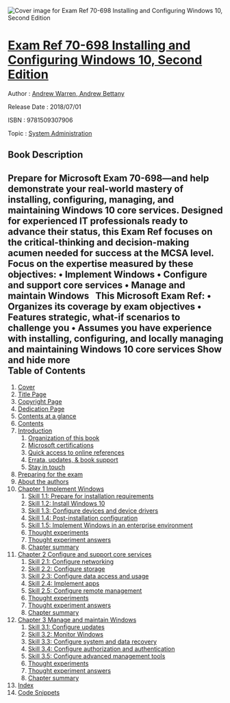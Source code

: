 ![Cover image for Exam Ref 70-698 Installing and Configuring Windows 10, Second Edition](https://imgdetail.ebookreading.net/cover/cover/20200215/EB9781509307906.jpg)

[Exam Ref 70-698 Installing and Configuring Windows 10, Second Edition](https://ebookreading.net/view/book/Exam+Ref+70-698+Installing+and+Configuring+Windows+10%2C+Second+Edition-EB9781509307906_1.html "Exam Ref 70-698 Installing and Configuring Windows 10, Second Edition")
====================================================================================================================

Author : [Andrew Warren](https://ebookreading.net/search/author/Andrew+Warren),[ Andrew Bettany](https://ebookreading.net/search/author/+Andrew+Bettany)

Release Date : 2018/07/01

ISBN : 9781509307906

Topic : [System Administration](https://ebookreading.net/search/category/system-administration)

Book Description
-----------------

 Prepare for Microsoft Exam 70-698—and help demonstrate your real-world mastery of installing, configuring, managing, and maintaining Windows 10 core services. Designed for experienced IT professionals ready to advance their status, this Exam Ref focuses on the critical-thinking and decision-making acumen needed for success at the MCSA level.
 
Focus on the expertise measured by these objectives:
• Implement Windows
• Configure and support core services
• Manage and maintain Windows
 
This Microsoft Exam Ref:
• Organizes its coverage by exam objectives
• Features strategic, what-if scenarios to challenge you
• Assumes you have experience with installing, configuring, and locally managing and maintaining Windows 10 core services
        Show and hide more                
Table of Contents
-----------------

1. [Cover](https://ebookreading.net/view/book/Exam+Ref+70-698+Installing+and+Configuring+Windows+10%2C+Second+Edition-EB9781509307906_1.html)
1. [Title Page](https://ebookreading.net/view/book/Exam+Ref+70-698+Installing+and+Configuring+Windows+10%2C+Second+Edition-EB9781509307906_2.html)
1. [Copyright Page](https://ebookreading.net/view/book/Exam+Ref+70-698+Installing+and+Configuring+Windows+10%2C+Second+Edition-EB9781509307906_3.html)
1. [Dedication Page](https://ebookreading.net/view/book/Exam+Ref+70-698+Installing+and+Configuring+Windows+10%2C+Second+Edition-EB9781509307906_4.html)
1. [Contents at a glance](https://ebookreading.net/view/book/Exam+Ref+70-698+Installing+and+Configuring+Windows+10%2C+Second+Edition-EB9781509307906_5.html)
1. [Contents](https://ebookreading.net/view/book/Exam+Ref+70-698+Installing+and+Configuring+Windows+10%2C+Second+Edition-EB9781509307906_6.html)
1. [Introduction](https://ebookreading.net/view/book/Exam+Ref+70-698+Installing+and+Configuring+Windows+10%2C+Second+Edition-EB9781509307906_7.html#intro)
    1. [Organization of this book](https://ebookreading.net/view/book/Exam+Ref+70-698+Installing+and+Configuring+Windows+10%2C+Second+Edition-EB9781509307906_7.html#introlev1sec1)
    1. [Microsoft certifications](https://ebookreading.net/view/book/Exam+Ref+70-698+Installing+and+Configuring+Windows+10%2C+Second+Edition-EB9781509307906_7.html#introlev1sec2)
    1. [Quick access to online references](https://ebookreading.net/view/book/Exam+Ref+70-698+Installing+and+Configuring+Windows+10%2C+Second+Edition-EB9781509307906_7.html#introlev1sec3)
    1. [Errata, updates, &amp; book support](https://ebookreading.net/view/book/Exam+Ref+70-698+Installing+and+Configuring+Windows+10%2C+Second+Edition-EB9781509307906_7.html#introlev1sec4)
    1. [Stay in touch](https://ebookreading.net/view/book/Exam+Ref+70-698+Installing+and+Configuring+Windows+10%2C+Second+Edition-EB9781509307906_7.html#introlev1sec5)
1. [Preparing for the exam](https://ebookreading.net/view/book/Exam+Ref+70-698+Installing+and+Configuring+Windows+10%2C+Second+Edition-EB9781509307906_8.html#fm01)
1. [About the authors](https://ebookreading.net/view/book/Exam+Ref+70-698+Installing+and+Configuring+Windows+10%2C+Second+Edition-EB9781509307906_9.html#author)
1. [Chapter 1 Implement Windows](https://ebookreading.net/view/book/Exam+Ref+70-698+Installing+and+Configuring+Windows+10%2C+Second+Edition-EB9781509307906_10.html#ch01)
    1. [Skill 1.1: Prepare for installation requirements](https://ebookreading.net/view/book/Exam+Ref+70-698+Installing+and+Configuring+Windows+10%2C+Second+Edition-EB9781509307906_10.html#ch01lev1sec1)
    1. [Skill 1.2: Install Windows 10](https://ebookreading.net/view/book/Exam+Ref+70-698+Installing+and+Configuring+Windows+10%2C+Second+Edition-EB9781509307906_10.html#ch01lev1sec2)
    1. [Skill 1.3: Configure devices and device drivers](https://ebookreading.net/view/book/Exam+Ref+70-698+Installing+and+Configuring+Windows+10%2C+Second+Edition-EB9781509307906_10.html#ch01lev1sec3)
    1. [Skill 1.4: Post-installation configuration](https://ebookreading.net/view/book/Exam+Ref+70-698+Installing+and+Configuring+Windows+10%2C+Second+Edition-EB9781509307906_10.html#ch01lev1sec4)
    1. [Skill 1.5: Implement Windows in an enterprise environment](https://ebookreading.net/view/book/Exam+Ref+70-698+Installing+and+Configuring+Windows+10%2C+Second+Edition-EB9781509307906_10.html#ch01lev1sec5)
    1. [Thought experiments](https://ebookreading.net/view/book/Exam+Ref+70-698+Installing+and+Configuring+Windows+10%2C+Second+Edition-EB9781509307906_10.html#ch01lev1sec6)
    1. [Thought experiment answers](https://ebookreading.net/view/book/Exam+Ref+70-698+Installing+and+Configuring+Windows+10%2C+Second+Edition-EB9781509307906_10.html#ch01lev1sec7)
    1. [Chapter summary](https://ebookreading.net/view/book/Exam+Ref+70-698+Installing+and+Configuring+Windows+10%2C+Second+Edition-EB9781509307906_10.html#ch01lev1sec8)
1. [Chapter 2 Configure and support core services](https://ebookreading.net/view/book/Exam+Ref+70-698+Installing+and+Configuring+Windows+10%2C+Second+Edition-EB9781509307906_11.html#ch02)
    1. [Skill 2.1: Configure networking](https://ebookreading.net/view/book/Exam+Ref+70-698+Installing+and+Configuring+Windows+10%2C+Second+Edition-EB9781509307906_11.html#ch02lev1sec1)
    1. [Skill 2.2: Configure storage](https://ebookreading.net/view/book/Exam+Ref+70-698+Installing+and+Configuring+Windows+10%2C+Second+Edition-EB9781509307906_11.html#ch02lev1sec2)
    1. [Skill 2.3: Configure data access and usage](https://ebookreading.net/view/book/Exam+Ref+70-698+Installing+and+Configuring+Windows+10%2C+Second+Edition-EB9781509307906_11.html#ch02lev1sec3)
    1. [Skill 2.4: Implement apps](https://ebookreading.net/view/book/Exam+Ref+70-698+Installing+and+Configuring+Windows+10%2C+Second+Edition-EB9781509307906_11.html#ch02lev1sec4)
    1. [Skill 2.5: Configure remote management](https://ebookreading.net/view/book/Exam+Ref+70-698+Installing+and+Configuring+Windows+10%2C+Second+Edition-EB9781509307906_11.html#ch02lev1sec5)
    1. [Thought experiments](https://ebookreading.net/view/book/Exam+Ref+70-698+Installing+and+Configuring+Windows+10%2C+Second+Edition-EB9781509307906_11.html#ch02lev1sec6)
    1. [Thought experiment answers](https://ebookreading.net/view/book/Exam+Ref+70-698+Installing+and+Configuring+Windows+10%2C+Second+Edition-EB9781509307906_11.html#ch02lev1sec7)
    1. [Chapter summary](https://ebookreading.net/view/book/Exam+Ref+70-698+Installing+and+Configuring+Windows+10%2C+Second+Edition-EB9781509307906_11.html#ch02lev1sec8)
1. [Chapter 3 Manage and maintain Windows](https://ebookreading.net/view/book/Exam+Ref+70-698+Installing+and+Configuring+Windows+10%2C+Second+Edition-EB9781509307906_12.html#ch03)
    1. [Skill 3.1: Configure updates](https://ebookreading.net/view/book/Exam+Ref+70-698+Installing+and+Configuring+Windows+10%2C+Second+Edition-EB9781509307906_12.html#ch03lev1sec1)
    1. [Skill 3.2: Monitor Windows](https://ebookreading.net/view/book/Exam+Ref+70-698+Installing+and+Configuring+Windows+10%2C+Second+Edition-EB9781509307906_12.html#ch03lev1sec2)
    1. [Skill 3.3: Configure system and data recovery](https://ebookreading.net/view/book/Exam+Ref+70-698+Installing+and+Configuring+Windows+10%2C+Second+Edition-EB9781509307906_12.html#ch03lev1sec3)
    1. [Skill 3.4: Configure authorization and authentication](https://ebookreading.net/view/book/Exam+Ref+70-698+Installing+and+Configuring+Windows+10%2C+Second+Edition-EB9781509307906_12.html#ch03lev1sec4)
    1. [Skill 3.5: Configure advanced management tools](https://ebookreading.net/view/book/Exam+Ref+70-698+Installing+and+Configuring+Windows+10%2C+Second+Edition-EB9781509307906_12.html#ch03lev1sec5)
    1. [Thought experiments](https://ebookreading.net/view/book/Exam+Ref+70-698+Installing+and+Configuring+Windows+10%2C+Second+Edition-EB9781509307906_12.html#ch03lev1sec6)
    1. [Thought experiment answers](https://ebookreading.net/view/book/Exam+Ref+70-698+Installing+and+Configuring+Windows+10%2C+Second+Edition-EB9781509307906_12.html#ch03lev1sec7)
    1. [Chapter summary](https://ebookreading.net/view/book/Exam+Ref+70-698+Installing+and+Configuring+Windows+10%2C+Second+Edition-EB9781509307906_12.html#ch03lev1sec8)
1. [Index](https://ebookreading.net/view/book/Exam+Ref+70-698+Installing+and+Configuring+Windows+10%2C+Second+Edition-EB9781509307906_13.html#index)
1. [Code Snippets](https://ebookreading.net/view/book/Exam+Ref+70-698+Installing+and+Configuring+Windows+10%2C+Second+Edition-EB9781509307906_15.html#ch01_images)
